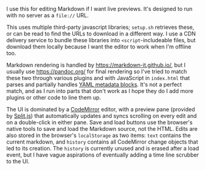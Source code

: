 I use this for editing Markdown if I want live previews. It's designed to run with no server as a `file://` URL.

This uses multiple third-party javascript libraries; `setup.sh` retrieves these, or can be read to find the URLs to download in a different way. I use a CDN delivery service to bundle these libraries into `<script`-includeable files, but download them locally because I want the editor to work when I'm offline too.

Markdown rendering is handled by <https://markdown-it.github.io/>, but I usually use <https://pandoc.org/> for final rendering so I've tried to match these two through various plugins and with JavaScript in `index.html` that parses and partially handles [YAML metadata blocks](https://pandoc.org/MANUAL.html#extension-yaml_metadata_block). It's not a perfect match, and as I run into parts that don't work as I hope they do I add more plugins or other code to line them up.

The UI is dominated by a [CodeMirror](https://codemirror.net/) editor, with a preview pane (provided by [Split.js](https://split.js.org/)) that automatically updates and syncs scrolling on every edit and on a double-click in either pane. Save and load buttons use the browser's native tools to save and load the Markdown source, not the HTML. Edits are also stored in the browser's `localStorage` as two items: `text` contains the current markdown, and `history` contains all CodeMirror change objects that led to its creation. The `history` is currently unused and is erased after a load event, but I have vague aspirations of eventually adding a time line scrubber to the UI.



